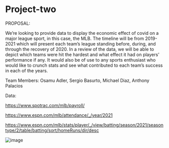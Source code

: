 # Project-two

PROPOSAL:

We’re looking to provide data to display the economic effect of covid on a major league sport, in this case, the MLB.  The timeline will be from 2019-2021 which will present each team’s league standing before, during, and through the recovery of 2020.  In a review of the data, we will be able to depict which teams were hit the hardest and what effect it had on players' performance if any.  It would also be of use to any sports enthusiast who would like to crunch stats and see what contributed to each team’s success in each of the years.


Team Members:
Osamu Adler,
Sergio Basurto,
Michael Diaz,
Anthony Palacios



Data:

https://www.spotrac.com/mlb/payroll/

https://www.espn.com/mlb/attendance/_/year/2021

https://www.espn.com/mlb/stats/player/_/view/batting/season/2021/seasontype/2/table/batting/sort/homeRuns/dir/desc

![image](https://user-images.githubusercontent.com/100242077/176791358-381cedba-56db-4a05-8fa4-7618dbc6dcc6.png)
